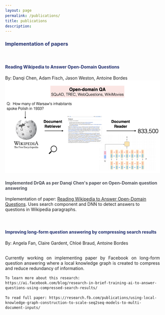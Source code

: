 ```yaml
---
layout: page
permalink: /publications/
title: publications
description: 
---
```


<h3 style="color:#202E6E">Implementation of papers
</h3>
<h4 class="year" />
<br />

<h4 style="color:#202E6E">Reading Wikipedia to Answer Open-Domain Questions
</h4>
By: Danqi Chen, Adam Fisch, Jason Weston, Antoine Bordes
<img class="thumbnail" src="/assets/img/drqa.png" width="520px" height="300px" border="0px" />
<p align="justify">
    <b><h4 style="color:#4E505A"> Implemented DrQA as per Danqi Chen's paper on Open-Domain question answering </h4></b>
    Implementation of paper: <a href="https://arxiv.org/pdf/1704.00051.pdf">Reading Wikipedia to Answer Open-Domain
        Questions</a>. Uses search component and DNN to detect answers to questions in Wikipedia paragraphs.
</p>
<h4 class="year" />
<br />

<h4 style="color:#202E6E">Improving long-form question answering by compressing search results
</h4>
By: Angela Fan, Claire Gardent, Chloé Braud, Antoine Bordes<br/><br/>
<p align="justify">
    Currently working on implementing paper by Facebook on long-form question answering where a local knowledge graph is created to compress and reduce redundancy of information.

    To learn more about this research: https://ai.facebook.com/blog/research-in-brief-training-ai-to-answer-questions-using-compressed-search-results/

    To read full paper: https://research.fb.com/publications/using-local-knowledge-graph-construction-to-scale-seq2seq-models-to-multi-document-inputs/

</p>
